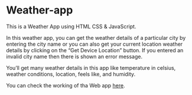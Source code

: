 # Weather-app
This is a Weather App using HTML CSS &amp; JavaScript.

In this weather app, you can get the weather details of a particular city by entering the city name or you can also get your current location weather details by clicking on the “Get Device Location” button. If you entered an invalid city name then there is shown an error message.

You’ll get many weather details in this app like temperature in celsius, weather conditions, location, feels like, and humidity.

You can check the working of tha Web app [here](https://replit.com/@RahulAcharya5/Weather-app?v=1).
